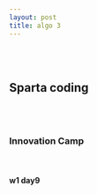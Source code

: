 ```yaml
---
layout: post
title: algo 3
---
```


<br><br>

## Sparta coding

<br><br>

### Innovation Camp

<br>

#### w1 day9

<br><br>
